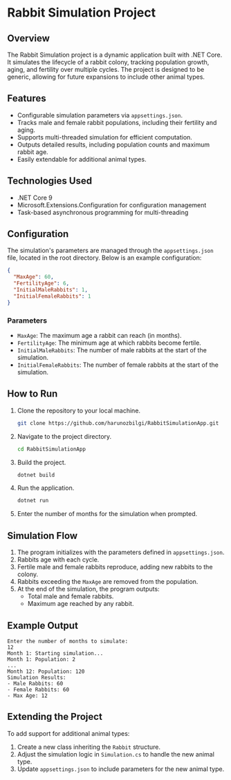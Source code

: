 # Rabbit Simulation Project

## Overview
The Rabbit Simulation project is a dynamic application built with .NET Core. It simulates the lifecycle of a rabbit colony, tracking population growth, aging, and fertility over multiple cycles. The project is designed to be generic, allowing for future expansions to include other animal types.

## Features
- Configurable simulation parameters via `appsettings.json`.
- Tracks male and female rabbit populations, including their fertility and aging.
- Supports multi-threaded simulation for efficient computation.
- Outputs detailed results, including population counts and maximum rabbit age.
- Easily extendable for additional animal types.

## Technologies Used
- .NET Core 9
- Microsoft.Extensions.Configuration for configuration management
- Task-based asynchronous programming for multi-threading

## Configuration
The simulation's parameters are managed through the `appsettings.json` file, located in the root directory. Below is an example configuration:

```json
{
  "MaxAge": 60,
  "FertilityAge": 6,
  "InitialMaleRabbits": 1,
  "InitialFemaleRabbits": 1
}
```

### Parameters
- `MaxAge`: The maximum age a rabbit can reach (in months).
- `FertilityAge`: The minimum age at which rabbits become fertile.
- `InitialMaleRabbits`: The number of male rabbits at the start of the simulation.
- `InitialFemaleRabbits`: The number of female rabbits at the start of the simulation.

## How to Run
1. Clone the repository to your local machine.
   ```bash
   git clone https://github.com/harunozbilgi/RabbitSimulationApp.git
   ```

2. Navigate to the project directory.
   ```bash
   cd RabbitSimulationApp
   ```

3. Build the project.
   ```bash
   dotnet build
   ```

4. Run the application.
   ```bash
   dotnet run
   ```

5. Enter the number of months for the simulation when prompted.

## Simulation Flow
1. The program initializes with the parameters defined in `appsettings.json`.
2. Rabbits age with each cycle.
3. Fertile male and female rabbits reproduce, adding new rabbits to the colony.
4. Rabbits exceeding the `MaxAge` are removed from the population.
5. At the end of the simulation, the program outputs:
   - Total male and female rabbits.
   - Maximum age reached by any rabbit.

## Example Output
```plaintext
Enter the number of months to simulate:
12
Month 1: Starting simulation...
Month 1: Population: 2
...
Month 12: Population: 120
Simulation Results:
- Male Rabbits: 60
- Female Rabbits: 60
- Max Age: 12
```

## Extending the Project
To add support for additional animal types:
1. Create a new class inheriting the `Rabbit` structure.
2. Adjust the simulation logic in `Simulation.cs` to handle the new animal type.
3. Update `appsettings.json` to include parameters for the new animal type.

